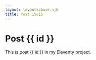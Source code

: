 ```yaml
---
layout: layouts/base.njk
title: Post 15615
---
```


# Post {{ id }}

This is post {{ id }} in my Eleventy project.
